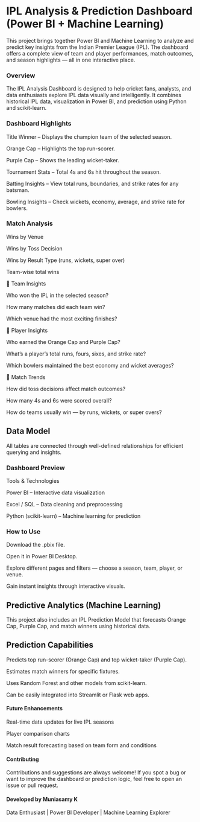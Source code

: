 # IPL Analysis & Prediction Dashboard (Power BI + Machine Learning)

This project brings together Power BI and Machine Learning to analyze and predict key insights from the Indian Premier League (IPL).
The dashboard offers a complete view of team and player performances, match outcomes, and season highlights — all in one interactive place.

### Overview

The IPL Analysis Dashboard is designed to help cricket fans, analysts, and data enthusiasts explore IPL data visually and intelligently.
It combines historical IPL data, visualization in Power BI, and prediction using Python and scikit-learn.

### Dashboard Highlights

Title Winner – Displays the champion team of the selected season.

Orange Cap – Highlights the top run-scorer.

Purple Cap – Shows the leading wicket-taker.

Tournament Stats – Total 4s and 6s hit throughout the season.

Batting Insights – View total runs, boundaries, and strike rates for any batsman.

Bowling Insights – Check wickets, economy, average, and strike rate for bowlers.

### Match Analysis

Wins by Venue

Wins by Toss Decision

Wins by Result Type (runs, wickets, super over)

Team-wise total wins

🔹 Team Insights

Who won the IPL in the selected season?

How many matches did each team win?

Which venue had the most exciting finishes?

🔹 Player Insights

Who earned the Orange Cap and Purple Cap?

What’s a player’s total runs, fours, sixes, and strike rate?

Which bowlers maintained the best economy and wicket averages?

🔹 Match Trends

How did toss decisions affect match outcomes?

How many 4s and 6s were scored overall?

How do teams usually win — by runs, wickets, or super overs?

## Data Model

All tables are connected through well-defined relationships for efficient querying and insights.


### Dashboard Preview

Tools & Technologies

Power BI – Interactive data visualization

Excel / SQL – Data cleaning and preprocessing

Python (scikit-learn) – Machine learning for prediction

### How to Use

Download the .pbix file.

Open it in Power BI Desktop.

Explore different pages and filters — choose a season, team, player, or venue.

Gain instant insights through interactive visuals.

## Predictive Analytics (Machine Learning)

This project also includes an IPL Prediction Model that forecasts Orange Cap, Purple Cap, and match winners using historical data.

## Prediction Capabilities

Predicts top run-scorer (Orange Cap) and top wicket-taker (Purple Cap).

Estimates match winners for specific fixtures.

Uses Random Forest and other models from scikit-learn.

Can be easily integrated into Streamlit or Flask web apps.

#### Future Enhancements

Real-time data updates for live IPL seasons

Player comparison charts

Match result forecasting based on team form and conditions

#### Contributing

Contributions and suggestions are always welcome!
If you spot a bug or want to improve the dashboard or prediction logic, feel free to open an issue or pull request.

#### Developed by Muniasamy K

Data Enthusiast | Power BI Developer | Machine Learning Explorer
